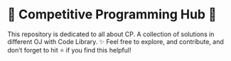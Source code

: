 # 🌟 Competitive Programming Hub 🚀
This repository is dedicated to all about CP. A collection of solutions in different OJ with Code Library. ✨ Feel free to explore, and contribute, and don’t forget to hit ⭐ if you find this helpful!
